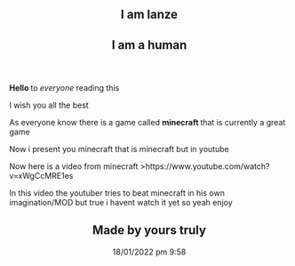 <html>
       <body>
         <header>
	        <article>
			<p> <h1> I am lanze </h1> </p>
			<p> <h2> I am a human </h2> </p> 
	        </article>
         </header>
			<p> <b> Hello </b> to <i> everyone </i> reading this </p>
			<p> I wish you all the best </p>
		        <p> As everyone know there is a game called <b> minecraft </b> that is currently a great game </p>
                        <p> Now i present you minecraft that is minecraft but in youtube </p>
			<p> Now here is a video from minecraft >https://www.youtube.com/watch?v=xWgCcMRE1es </p>
			<p> In this video the youtuber tries to beat minecraft in his own imagination/MOD but true i havent watch it yet so yeah enjoy </p>
	 <header>
	        <article>
			<p> <h1> Made by yours truly </h1> </p>
                        <p> 18/01/2022 pm 9:58 </p>
	        </article>
	 </header>
        </body>
</html>
